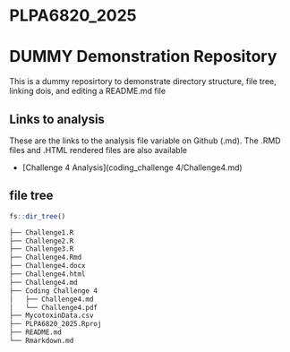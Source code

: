 # PLPA6820_2025

# DUMMY Demonstration Repository
This is a dummy reposirtory to demonstrate directory structure, file tree, linking dois, and editing a README.md file

## Links to analysis

These are the links to the analysis file variable on Github (.md). The .RMD files and .HTML rendered files are also available

- [Challenge 4 Analysis](coding_challenge 4/Challenge4.md)

## file tree

```r
fs::dir_tree()
```

```bash
├── Challenge1.R
├── Challenge2.R
├── Challenge3.R
├── Challenge4.Rmd
├── Challenge4.docx
├── Challenge4.html
├── Challenge4.md
├── Coding Challenge 4
│   ├── Challenge4.md
│   └── Challenge4.pdf
├── MycotoxinData.csv
├── PLPA6820_2025.Rproj
├── README.md
└── Rmarkdown.md
```



